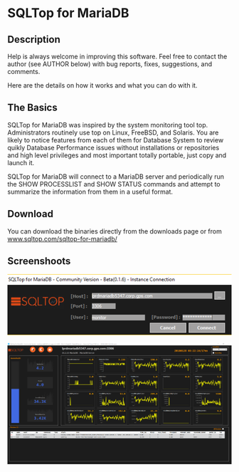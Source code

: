 # SQLTop for MariaDB


## Description
Help is always welcome in improving this software. Feel free to contact the author (see AUTHOR below) with bug reports, fixes, suggestions, and comments.

Here are the details on how it works and what you can do with it.


## The Basics
SQLTop for MariaDB was inspired by the system monitoring tool top. Administrators routinely use top on Linux, FreeBSD, and Solaris. You are likely to notice features from each of them for Database System to review quikly Database Performance issues without installations or repositories and high level privileges and most important totally portable, just copy and launch it.

SQLTop for MariaDB will connect to a MariaDB server and periodically run the SHOW PROCESSLIST and SHOW STATUS commands and attempt to summarize the information from them in a useful format.

## Download
You can download the binaries directly from the downloads page or from www.sqltop.com/sqltop-for-mariadb/


## Screenshoots

![](sqltop.mariadb.g002.png)


![](sqltop.mariadb.g001.png)


